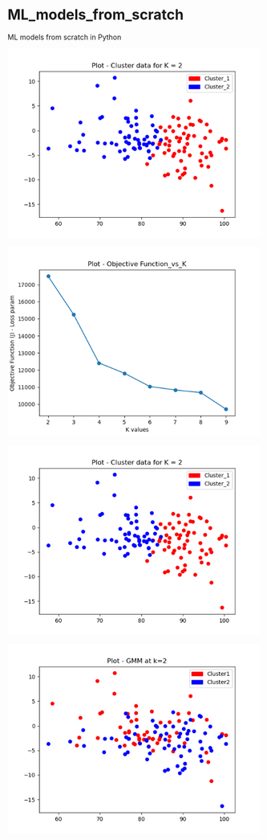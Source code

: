 # ML_models_from_scratch
ML models from scratch in Python

![KNN](images/kmeans_k_equals_2.png)

![KMeans](images/kmeans_elbow_curve.png)

![KMeans](images/kmeans_k_equals_2.png)

![GMM](images/GMM_K_equal_2.png)


